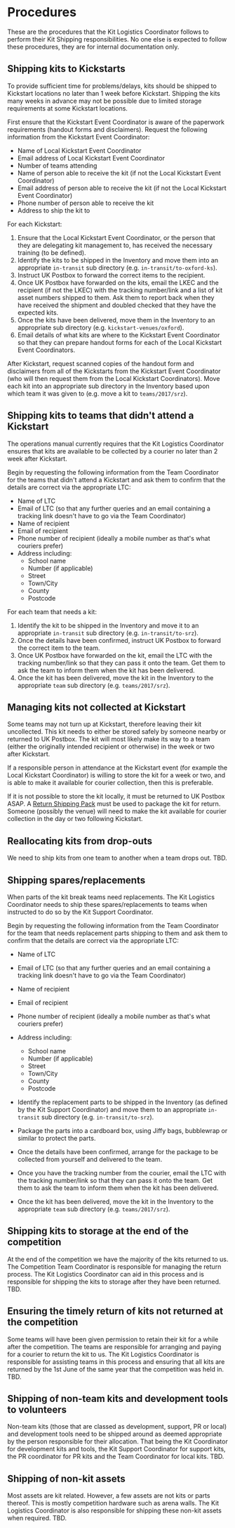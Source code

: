 # Procedures

These are the procedures that the Kit Logistics Coordinator follows to perform their Kit Shipping responsibilities. No one else is expected to follow these procedures, they are for internal documentation only.

## Shipping kits to Kickstarts

To provide sufficient time for problems/delays, kits should be shipped to Kickstart locations no later than 1 week before Kickstart. Shipping the kits many weeks in advance may not be possible due to limited storage requirements at some Kickstart locations.

First ensure that the Kickstart Event Coordinator is aware of the paperwork requirements \(handout forms and disclaimers\). Request the following information from the Kickstart Event Coordinator:

* Name of Local Kickstart Event Coordinator
* Email address of Local Kickstart Event Coordinator
* Number of teams attending
* Name of person able to receive the kit \(if not the Local Kickstart Event Coordinator\)
* Email address of person able to receive the kit \(if not the Local Kickstart Event Coordinator\)
* Phone number of person able to receive the kit
* Address to ship the kit to

For each Kickstart:

1. Ensure that the Local Kickstart Event Coordinator, or the person that they are delegating kit management to, has received the necessary training \(to be defined\).
2. Identify the kits to be shipped in the Inventory and move them into an appropriate `in-transit` sub directory \(e.g. `in-transit/to-oxford-ks`\).
3. Instruct UK Postbox to forward the correct items to the recipient.
4. Once UK Postbox have forwarded on the kits, email the LKEC and the recipient \(if not the LKEC\) with the tracking number/link and a list of kit asset numbers shipped to them. Ask them to report back when they have received the shipment and doubled checked that they have the expected kits.
5. Once the kits have been delivered, move them in the Inventory to an appropriate sub directory \(e.g. `kickstart-venues/oxford`\).
6. Email details of what kits are where to the Kickstart Event Coordinator so that they can prepare handout forms for each of the Local Kickstart Event Coordinators.

After Kickstart, request scanned copies of the handout form and disclaimers from all of the Kickstarts from the Kickstart Event Coordinator \(who will then request them from the Local Kickstart Coordinators\). Move each kit into an appropriate sub directory in the Inventory based upon which team it was given to \(e.g. move a kit to `teams/2017/srz`\).

## Shipping kits to teams that didn't attend a Kickstart

The operations manual currently requires that the Kit Logistics Coordinator ensures that kits are available to be collected by a courier no later than 2 week after Kickstart.

Begin by requesting the following information from the Team Coordinator for the teams that didn't attend a Kickstart and ask them to confirm that the details are correct via the appropriate LTC:

* Name of LTC
* Email of LTC \(so that any further queries and an email containing a tracking link doesn't have to go via the Team Coordinator\)
* Name of recipient
* Email of recipient
* Phone number of recipient \(ideally a mobile number as that's what couriers prefer\)
* Address including:
  * School name
  * Number \(if applicable\)
  * Street
  * Town/City
  * County
  * Postcode

For each team that needs a kit:

1. Identify the kit to be shipped in the Inventory and move it to an appropriate `in-transit` sub directory \(e.g. `in-transit/to-srz`\).
2. Once the details have been confirmed, instruct UK Postbox to forward the correct item to the team.
3. Once UK Postbox have forwarded on the kit, email the LTC with the tracking number/link so that they can pass it onto the team. Get them to ask the team to inform them when the kit has been delivered.
4. Once the kit has been delivered, move the kit in the Inventory to the appropriate `team` sub directory \(e.g. `teams/2017/srz`\).

## Managing kits not collected at Kickstart

Some teams may not turn up at Kickstart, therefore leaving their kit uncollected. This kit needs to either be stored safely by someone nearby or returned to UK Postbox. The kit will most likely make its way to a team \(either the originally intended recipient or otherwise\) in the week or two after Kickstart.

If a responsible person in attendance at the Kickstart event \(for example the Local Kickstart Coordinator\) is willing to store the kit for a week or two, and is able to make it available for courier collection, then this is preferable.

If it is not possible to store the kit locally, it must be returned to UK Postbox ASAP. A [Return Shipping Pack](#return-shipping-pack) must be used to package the kit for return. Someone \(possibly the venue\) will need to make the kit available for courier collection in the day or two following Kickstart.

## Reallocating kits from drop-outs

We need to ship kits from one team to another when a team drops out. TBD.

## Shipping spares/replacements

When parts of the kit break teams need replacements. The Kit Logistics Coordinator needs to ship these spares/replacements to teams when instructed to do so by the Kit Support Coordinator.

Begin by requesting the following information from the Team Coordinator for the team that needs replacement parts shipping to them and ask them to confirm that the details are correct via the appropriate LTC:

* Name of LTC
* Email of LTC \(so that any further queries and an email containing a tracking link doesn't have to go via the Team Coordinator\)
* Name of recipient
* Email of recipient
* Phone number of recipient \(ideally a mobile number as that's what couriers prefer\)
* Address including:

  * School name
  * Number \(if applicable\)
  * Street
  * Town/City
  * County
  * Postcode

* Identify the replacement parts to be shipped in the Inventory \(as defined by the Kit Support Coordinator\) and move them to an appropriate `in-transit` sub directory \(e.g. `in-transit/to-srz`\).

* Package the parts into a cardboard box, using Jiffy bags, bubblewrap or similar to protect the parts.

* Once the details have been confirmed, arrange for the package to be collected from yourself and delivered to the team.

* Once you have the tracking number from the courier, email the LTC with the tracking number/link so that they can pass it onto the team. Get them to ask the team to inform them when the kit has been delivered.

* Once the kit has been delivered, move the kit in the Inventory to the appropriate `team` sub directory \(e.g. `teams/2017/srz`\).

## Shipping kits to storage at the end of the competition

At the end of the competition we have the majority of the kits returned to us. The Competition Team Coordinator is responsible for managing the return process. The Kit Logistics Coordinator can aid in this process and is responsible for shipping the kits to storage after they have been returned. TBD.

## Ensuring the timely return of kits not returned at the competition

Some teams will have been given permission to retain their kit for a while after the competition. The teams are responsible for arranging and paying for a courier to return the kit to us. The Kit Logistics Coordinator is responsible for assisting teams in this process and ensuring that all kits are returned by the 1st June of the same year that the competition was held in. TBD.

## Shipping of non-team kits and development tools to volunteers

Non-team kits \(those that are classed as development, support, PR or local\) and development tools need to be shipped around as deemed appropriate by the person responsible for their allocation. That being the Kit Coordinator for development kits and tools, the Kit Support Coordinator for support kits, the PR coordinator for PR kits and the Team Coordinator for local kits. TBD.

## Shipping of non-kit assets

Most assets are kit related. However, a few assets are not kits or parts thereof. This is mostly competition hardware such as arena walls. The Kit Logistics Coordinator is also responsible for shipping these non-kit assets when required. TBD.


